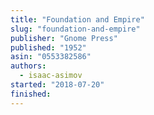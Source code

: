 ```yaml
---
title: "Foundation and Empire"
slug: "foundation-and-empire"
publisher: "Gnome Press"
published: "1952"
asin: "0553382586"
authors:
  - isaac-asimov
started: "2018-07-20"
finished: 
---
```

